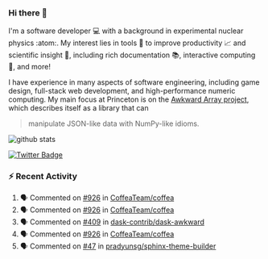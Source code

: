 ### Hi there 👋 

I'm a software developer 💻 with a background in experimental nuclear physics :atom:. My interest lies in tools :wrench: to improve productivity :chart_with_upwards_trend: and scientific insight :telescope:, including rich documentation 📚, interactive computing 🧮, and more! 

I have experience in many aspects of software engineering, including game design, full-stack web development, and high-performance numeric computing. My main focus at Princeton is on the [Awkward Array project](awkward-array.org/), which describes itself as a library that can 
> manipulate JSON-like data with NumPy-like idioms.

![github stats](https://github-readme-stats.vercel.app/api?username=agoose77&show_icons=true&hide_rank=true&hide_title=true&bg_color=30,e76445,904e95&text_color=efe3ec&icon_color=efe3ec)
<!--
**agoose77/agoose77** is a ✨ _special_ ✨ repository because its `README.md` (this file) appears on your GitHub profile.

Here are some ideas to get you started:

- 🔭 I’m currently working on ...
- 🌱 I’m currently learning ...
- 👯 I’m looking to collaborate on ...
- 🤔 I’m looking for help with ...
- 💬 Ask me about ...
- 📫 How to reach me: ...
- 😄 Pronouns: ...
- ⚡ Fun fact: ...
-->

[![Twitter Badge](https://img.shields.io/twitter/follow/agoose77?style=flat-square&logo=Twitter&logoColor=white&color=cornflowerblue)](https://twitter.com/agoose77)

### :zap: Recent Activity

<!--START_SECTION:activity-->
1. 🗣 Commented on [#926](https://github.com/CoffeaTeam/coffea/pull/926#issuecomment-1828926115) in [CoffeaTeam/coffea](https://github.com/CoffeaTeam/coffea)
2. 🗣 Commented on [#926](https://github.com/CoffeaTeam/coffea/pull/926#issuecomment-1828868158) in [CoffeaTeam/coffea](https://github.com/CoffeaTeam/coffea)
3. 🗣 Commented on [#409](https://github.com/dask-contrib/dask-awkward/pull/409#issuecomment-1828699638) in [dask-contrib/dask-awkward](https://github.com/dask-contrib/dask-awkward)
4. 🗣 Commented on [#926](https://github.com/CoffeaTeam/coffea/pull/926#issuecomment-1828698792) in [CoffeaTeam/coffea](https://github.com/CoffeaTeam/coffea)
5. 🗣 Commented on [#47](https://github.com/pradyunsg/sphinx-theme-builder/pull/47#issuecomment-1828309234) in [pradyunsg/sphinx-theme-builder](https://github.com/pradyunsg/sphinx-theme-builder)
<!--END_SECTION:activity-->
